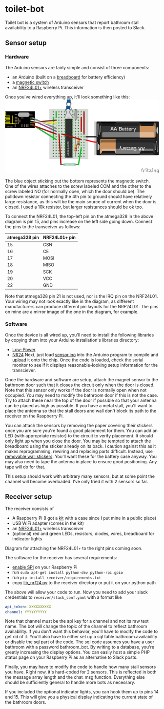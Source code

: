 # toilet-bot
Toilet bot is a system of Arduino sensors that report bathroom stall availability to a Raspberry Pi. This information is then posted to Slack.

## Sensor setup
### Hardware
The Arduino sensors are fairly simple and consist of three components:
  - an Arduino (built on a [breadboard](https://www.virtuabotix.com/product-bareduino328-barebones-microcontroller-guide/) for battery efficiency)
  - a [magnetic switch](http://www.amazon.com/Directed-Electronics-8601-Magnetic-Switch/dp/B0009SUF08)
  - an [NRF24L01+](http://www.amazon.com/s/?field-keywords=nrf24l01%2B) wireless transceiver

Once you've wired everything up, it'll look something like this:
![sensor circuit](diagrams/toilet_sensor.png)

The blue object sticking out the bottom represents the magnetic switch. One of the wires attaches to the screw labeled COM and the other to the screw labeled NO (for normally open, which the door should be). The pulldown resistor connecting the 4th pin to ground should have relatively large resistance, as this will be the main source of current when the door is closed. I used a 10k resistor, but larger resistances should be ok too.

To connect the NRF24L01, the top-left pin on the atmega328 in the above diagram is pin 15, and pins increase on the left side going down. Connect the pins to the transceiver as follows:

atmega328 pin | NRF24L01+ pin
--------------|--------------
15 | CSN
16 | CE
17 | MOSI
18 | MISO
19 | SCK
20 | VCC
22 | GND

Note that atmega328 pin 21 is not used, nor is the IRQ pin on the NRF24L01. Your wiring may not look exactly like in the diagram, as different manufacturers can produce different pin layouts for the NRF24L01. The pins on mine are a mirror image of the one in the diagram, for example.

### Software
Once the device is all wired up, you'll need to install the following libraries by copying them into your Arduino installation's libraries directory:
  - [Low-Power](https://github.com/rocketscream/Low-Power)
  - [NR24](https://github.com/tmrh20/RF24/)
Next, just load [sensor.ino](sensor/sensor.ino) into the Arduino program to compile and [upload](http://www.arduino.cc/en/Tutorial/ArduinoToBreadboard) it onto the chip. Once the code is loaded, check the serial monitor to see if it displays reasonable-looking setup information for the transciever.

Once the hardware and software are setup, attach the magnet sensor to the bathroom door such that it closes the circuit only when the door is closed. Note that this sensor only works if the door is normally open when not occupied. You may need to modify the bathroom door if this is not the case. Try to attach these near the top of the door if possible so that your antenna can be placed as high as possible. If you have a metal stall, you'll want to place the antenna so that the stall doors and wall don't block its path to the receiver on the Raspberry Pi.

You can attach the sensors by removing the paper covering their stickers once you are sure you're found a good placement for them. You can add an LED (with appropriate resistor) to the circuit to verify placement. It should only light up when you close the door. You may be tempted to attach the breadboard using the sticker already on its back. I caution against this as it makes reprogramming, rewiring and replacing parts difficult. Instead, use [removable wall stickers](http://www.amazon.com/Command-Medium-Mounting-Refill-9-Strip/dp/B0014CQGW4). You'll want these for the battery case anyway. You may also need to tape the antenna in place to ensure good positioning. Any tape will do for that.

This setup should work with arbitrary many sensors, but at some point the channel will become overloaded. I've only tried it with 2 sensors so far.


## Receiver setup

The receiver consists of
  - A Raspberry Pi (I got a [kit](http://www.amazon.com/CanaKit-Raspberry-Complete-Original-Preloaded/dp/B008XVAVAW) with a case since I put mine in a public place)
  - USB WiFi adapter (comes in the kit)
  - an [NRF24L01+](http://www.amazon.com/s/?field-keywords=nrf24l01%2B) wireless transceiver
  - (optional) red and green LEDs, resistors, diodes, wires, breadboard for indicator lights

Diagram for attaching the NRF24L01+ to the right pins coming soon.

The software for the receiver has several requirements:
  - [enable SPI](https://www.raspberrypi.org/documentation/hardware/raspberrypi/spi/#overview) on your Raspberry Pi
  - run `sudo apt-get install python-dev python-rpi.gpio`
  - run `pip install receiver/requirements.txt`
  - copy [lib_nrf24.py](https://github.com/BLavery/lib_nrf24/blob/master/lib_nrf24.py) to the receiver directory or put it on your python path

The above will allow your code to run. Now you need to add your slack credentials to `receiver/slack_conf.yaml` with a format like
```yaml
api_token: XXXXXXXXXX
channel: YYYYYYYYYY
```
Note that channel must be the api key for a channel and not its raw text name. The bot will change the topic of the channel to reflect bathroom availability. If you don't want this behavior, you'll have to modify the code to get rid of it. You'll also have to either set up a sql table bathroom.availability or disable the sql part of the code. The sql code assumes you have a user bathroom with a password bathroom_bot. By writing to a database, you're greatly increasing the display options. You can easily host a simple PHP status page on your Raspberry Pi as an alternative to Slack posts.

Finally, you may have to modify the code to handle how many stall sensors you have. Right now, it's hard-coded for 2 sensors. This is reflected in both the message array length and the chat_msg function. Everything else should be sufficiently general to handle more bots as necessary.

If you included the optional indicator lights, you can hook them up to pins 14 and 15. This will give you a physical display indicating the current state of the bathroom doors.
